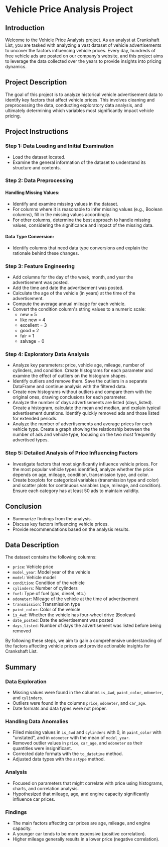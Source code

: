 # Vehicle Price Analysis Project

## Introduction

Welcome to the Vehicle Price Analysis project. As an analyst at Crankshaft List, you are tasked with analyzing a vast dataset of vehicle advertisements to uncover the factors influencing vehicle prices. Every day, hundreds of free vehicle ads are posted on our company's website, and this project aims to leverage the data collected over the years to provide insights into pricing dynamics.

## Project Description

The goal of this project is to analyze historical vehicle advertisement data to identify key factors that affect vehicle prices. This involves cleaning and preprocessing the data, conducting exploratory data analysis, and ultimately determining which variables most significantly impact vehicle pricing.

## Project Instructions

### Step 1: Data Loading and Initial Examination
- Load the dataset located.
- Examine the general information of the dataset to understand its structure and contents.

### Step 2: Data Preprocessing

#### Handling Missing Values:
- Identify and examine missing values in the dataset.
- For columns where it is reasonable to infer missing values (e.g., Boolean columns), fill in the missing values accordingly.
- For other columns, determine the best approach to handle missing values, considering the significance and impact of the missing data.

#### Data Type Conversion:
- Identify columns that need data type conversions and explain the rationale behind these changes.

### Step 3: Feature Engineering
- Add columns for the day of the week, month, and year the advertisement was posted.
- Add the time and date the advertisement was posted.
- Calculate the age of the vehicle (in years) at the time of the advertisement.
- Compute the average annual mileage for each vehicle.
- Convert the condition column's string values to a numeric scale:
  - new = 5
  - like new = 4
  - excellent = 3
  - good = 2
  - fair = 1
  - salvage = 0

### Step 4: Exploratory Data Analysis
- Analyze key parameters: price, vehicle age, mileage, number of cylinders, and condition. Create histograms for each parameter and examine the effect of outliers on the histogram shapes.
- Identify outliers and remove them. Save the outliers in a separate DataFrame and continue analysis with the filtered data.
- Create new histograms without outliers and compare them with the original ones, drawing conclusions for each parameter.
- Analyze the number of days advertisements are listed (days_listed). Create a histogram, calculate the mean and median, and explain typical advertisement durations. Identify quickly removed ads and those listed for extended periods.
- Analyze the number of advertisements and average prices for each vehicle type. Create a graph showing the relationship between the number of ads and vehicle type, focusing on the two most frequently advertised types.

### Step 5: Detailed Analysis of Price Influencing Factors
- Investigate factors that most significantly influence vehicle prices. For the most popular vehicle types identified, analyze whether the price depends on age, mileage, condition, transmission type, and color.
- Create boxplots for categorical variables (transmission type and color) and scatter plots for continuous variables (age, mileage, and condition). Ensure each category has at least 50 ads to maintain validity.

## Conclusion
- Summarize findings from the analysis.
- Discuss key factors influencing vehicle prices.
- Provide recommendations based on the analysis results.

## Data Description

The dataset contains the following columns:
- `price`: Vehicle price
- `model_year`: Model year of the vehicle
- `model`: Vehicle model
- `condition`: Condition of the vehicle
- `cylinders`: Number of cylinders
- `fuel`: Type of fuel (gas, diesel, etc.)
- `odometer`: Mileage of the vehicle at the time of advertisement
- `transmission`: Transmission type
- `paint_color`: Color of the vehicle
- `is_4wd`: Whether the vehicle has four-wheel drive (Boolean)
- `date_posted`: Date the advertisement was posted
- `days_listed`: Number of days the advertisement was listed before being removed

By following these steps, we aim to gain a comprehensive understanding of the factors affecting vehicle prices and provide actionable insights for Crankshaft List.

## Summary

### Data Exploration
- Missing values were found in the columns `is_4wd`, `paint_color`, `odometer`, and `cylinders`.
- Outliers were found in the columns `price`, `odometer`, and `car_age`.
- Date formats and data types were not proper.

### Handling Data Anomalies
- Filled missing values in `is_4wd` and `cylinders` with 0, in `paint_color` with "unstated", and in `odometer` with the mean of `model_year`.
- Removed outlier values in `price`, `car_age`, and `odometer` as their quantities were insignificant.
- Corrected date formats with the `to_datetime` method.
- Adjusted data types with the `astype` method.

### Analysis
- Focused on parameters that might correlate with price using histograms, charts, and correlation analysis.
- Hypothesized that mileage, age, and engine capacity significantly influence car prices.

### Findings
- The main factors affecting car prices are age, mileage, and engine capacity.
- A younger car tends to be more expensive (positive correlation).
- Higher mileage generally results in a lower price (negative correlation).
